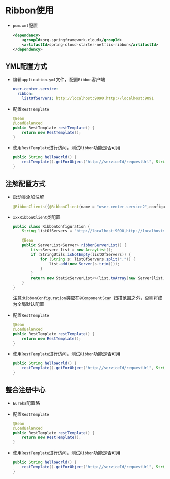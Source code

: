 # Ribbon使用

- `pom.xml`配置

  ```xml
  <dependency>
      <groupId>org.springframework.cloud</groupId>
      <artifactId>spring-cloud-starter-netflix-ribbon</artifactId>
  </dependency>
  ```


## YML配置方式

- 编辑`application.yml`文件，配置`Ribbon`客户端

  ```yaml
  user-center-service:
    ribbon:
      listOfServers: http://localhost:9090,http://localhost:9091
  ```

- 配置`RestTemplate`

  ```java
  @Bean
  @LoadBalanced
  public RestTemplate restTemplate() {
      return new RestTemplate();
  }
  ```

- 使用`RestTemplate`进行访问，测试`Ribbon`功能是否可用

  ```java
  public String helloWorld() {
      restTemplate().getForObject("http://serviceId/requestUrl", String.class);
  }
  ```

## 注解配置方式

- 启动类添加注解

  ```java
  @RibbonClients({@RibbonClient(name = "user-center-service2",configuration = RibbonConfiguration.class)})
  ```

- `xxxRibbonClient`类配置

  ```java
  public class RibbonConfiguration {
      String listOfServers = "http://localhost:9090,http://localhost:9091";
  
      @Bean
      public ServerList<Server> ribbonServerList() {
          List<Server> list = new ArrayList();
          if (StringUtils.isNotEmpty(listOfServers)) {
              for (String s: listOfServers.split(",")) {
                  list.add(new Server(s.trim()));
              }
          }
          return new StaticServerList<>(list.toArray(new Server[list.size()]));
      }
  }
  ```

  注意:`RibbonConfiguration`类应在`@ComponentScan `扫描范围之外，否则将成为全局默认配置

- 配置`RestTemplate`

  ```java
  @Bean
  @LoadBalanced
  public RestTemplate restTemplate() {
      return new RestTemplate();
  }
  ```

- 使用`RestTemplate`进行访问，测试`Ribbon`功能是否可用

  ```java
  public String helloWorld() {
      restTemplate().getForObject("http://serviceId/requestUrl", String.class);
  }
  ```

## 整合注册中心

- `Eureka`配置略

- 配置`RestTemplate`

  ```java
  @Bean
  @LoadBalanced
  public RestTemplate restTemplate() {
      return new RestTemplate();
  }
  ```

- 使用`RestTemplate`进行访问，测试`Ribbon`功能是否可用

  ```java
  public String helloWorld() {
      restTemplate().getForObject("http://serviceId/requestUrl", String.class);
  }
  ```

